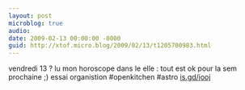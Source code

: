 ```yaml
---
layout: post
microblog: true
audio: 
date: 2009-02-13 00:00:00 -0000
guid: http://xtof.micro.blog/2009/02/13/t1205700983.html
---
```

vendredi 13 ? lu mon horoscope dans le elle : tout est ok pour la sem prochaine ;) essai organistion #openkitchen #astro  [is.gd/jooj](http://is.gd/jooj)
